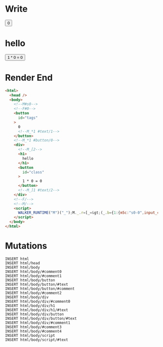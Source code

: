 # Write
  <!--M#s0--><!--F#0--><button id=tags>0<!--M_*1 #text/1--></button><!--M_*1 #button/0--><div><!--M_[2--><h1>hello</h1><button id=class>1 * 0 = 0</button><!--M_]1 #text/2--></div><!--F/--><!--M/--><script>WALKER_RUNTIME("M")("_");M._.r=[_=>(_.b={1:{m5c:"s0-0",input_content:_._.$compat_renderBody,count:0,"#text/2!":_.a={},"#text/2(":_._.$compat_renderBody},2:_.a}),1,"$compat_setScope",1,"__tests__/components/tags-layout.marko_0_count"];M._.w();$MC=(window.$MC||[]).concat({"w":[["s0",0,{},{"f":1}]],"t":["__tests__/template.marko"]})</script>

# Render End
```html
<html>
  <head />
  <body>
    <!--M#s0-->
    <!--F#0-->
    <button
      id="tags"
    >
      0
      <!--M_*1 #text/1-->
    </button>
    <!--M_*1 #button/0-->
    <div>
      <!--M_[2-->
      <h1>
        hello
      </h1>
      <button
        id="class"
      >
        1 * 0 = 0
      </button>
      <!--M_]1 #text/2-->
    </div>
    <!--F/-->
    <!--M/-->
    <script>
      WALKER_RUNTIME("M")("_");M._.r=[_=&gt;(_.b={1:{m5c:"s0-0",input_content:_._.$compat_renderBody,count:0,"#text/2!":_.a={},"#text/2(":_._.$compat_renderBody},2:_.a}),1,"$compat_setScope",1,"__tests__/components/tags-layout.marko_0_count"];M._.w();$MC=(window.$MC||[]).concat({"w":[["s0",0,{},{"f":1}]],"t":["__tests__/template.marko"]})
    </script>
  </body>
</html>
```

# Mutations
```
INSERT html
INSERT html/head
INSERT html/body
INSERT html/body/#comment0
INSERT html/body/#comment1
INSERT html/body/button
INSERT html/body/button/#text
INSERT html/body/button/#comment
INSERT html/body/#comment2
INSERT html/body/div
INSERT html/body/div/#comment0
INSERT html/body/div/h1
INSERT html/body/div/h1/#text
INSERT html/body/div/button
INSERT html/body/div/button/#text
INSERT html/body/div/#comment1
INSERT html/body/#comment3
INSERT html/body/#comment4
INSERT html/body/script
INSERT html/body/script/#text
```